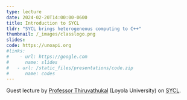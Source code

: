 ```yaml
---
type: lecture
date: 2024-02-20T14:00:00-0600
title: Introduction to SYCL
tldr: "SYCL brings heterogeneous computing to C++"
thumbnail: /_images/classlogo.png
slides:
code: https://unoapi.org
#links: 
#    - url: https://google.com
#      name: slides
#   - url: /static_files/presentations/code.zip
#      name: codes
---
```

Guest lecture by [Professor Thiruvathukal](https://gkt.sh) (Loyola University) on [SYCL](https://www.khronos.org/sycl/).
